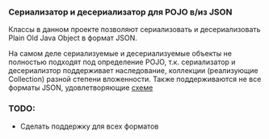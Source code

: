 ### Сериализатор и десериализатор для POJO в/из JSON
Классы в данном проекте позволяют сериализовать и десериализовать Plain Old Java Object в формат JSON.

На самом деле сериализуемые и десериализуемые объекты не полностью подходят под определение POJO, т.к.
сериализатор и десериализтор поддерживает наследование, коллекции (реализующие Collection) разной степени вложенности.
Также поддерживаютcя не все форматы JSON, удовлетворяющие [схеме](https://www.json.org/json-en.html)

### TODO:
* Сделать поддержку для всех форматов

